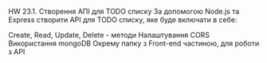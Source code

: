 HW 23.1. Cтворення АПІ для TODO списку
За допомогою Node.js та Express створити API для TODO списку, яке буде включати в себе:

Create, Read, Update, Delete - методи
Налаштування CORS
Використання mongoDB
Окрему папку з Front-end частиною, для роботи з API
